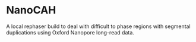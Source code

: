 # NanoCAH
A local rephaser build to deal with difficult to phase regions with segmental duplications using Oxford Nanopore long-read data.
